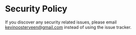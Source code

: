 # Security Policy

If you discover any security related issues, please email kevinoosterveen@gmail.com instead of using the issue tracker.
